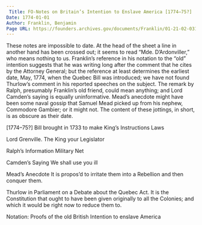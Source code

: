 ```yaml
---
 Title: FO-Notes on Britain’s Intention to Enslave America [1774–75?]
Date: 1774-01-01
Author: Franklin, Benjamin
Page URL: https://founders.archives.gov/documents/Franklin/01-21-02-0312
---
```


These notes are impossible to date. At the head of the sheet a line in another hand has been crossed out; it seems to read “Mde. D’Ardonviller,” who means nothing to us. Franklin’s reference in his notation to the “old” intention suggests that he was writing long after the comment that he cites by the Attorney General; but the reference at least determines the earliest date, May, 1774, when the Quebec Bill was introduced; we have not found Thurlow’s comment in his reported speeches on the subject. The remark by Ralph, presumably Franklin’s old friend, could mean anything; and Lord Camden’s saying is equally uninformative. Mead’s anecdote might have been some naval gossip that Samuel Mead picked up from his nephew, Commodore Gambier; or it might not. The content of these jottings, in short, is as obscure as their date.
 
[1774–75?]
Bill brought in 1733 to make King’s Instructions Laws


Lord Grenville.
The King your Legislator



Ralph’s Information
Military Net


Camden’s Saying
We shall use you ill


Mead’s Anecdote
It is propos’d to irritate them into a Rebellion and then conquer them.


Thurlow in Parliament on a Debate about the Quebec Act.
It is the Constitution that ought to have been given originally to all the Colonies; and which it would be right now to reduce them to.


 
Notation: Proofs of the old British Intention to enslave America

